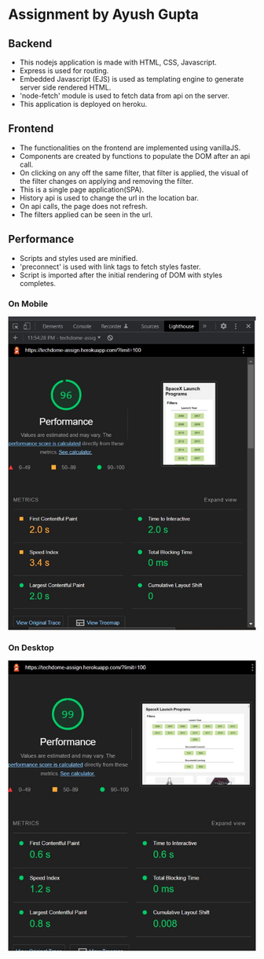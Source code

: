 # Assignment by Ayush Gupta

## Backend
- This nodejs application is made with HTML, CSS, Javascript.
- Express is used for routing.
- Embedded Javascript (EJS) is used as templating engine to generate server side rendered HTML.
- 'node-fetch' module is used to fetch data from api on the server.
- This application is deployed on heroku.

## Frontend
- The functionalities on the frontend are implemented using vanillaJS.
- Components are created by functions to populate the DOM after an api call.
- On clicking on any off the same filter, that filter is applied, the visual of the filter changes on applying and removing the filter.
- This is a single page application(SPA).
- History api is used to change the url in the location bar.
- On api calls, the page does not refresh.
- The filters applied can be seen in the url.

## Performance
- Scripts and styles used are minified.
- 'preconnect' is used with link tags to fetch styles faster.
- Script is imported after the initial rendering of DOM with styles completes.

### On Mobile
![mobile lighthouse performance](/public/img/mobile.jpg "mobile lighthouse performance")

### On Desktop
![desktop lighthouse performance](/public/img/desktop.jpg "desktop lighthouse performance")